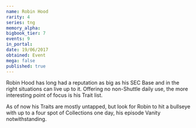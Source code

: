 ```yaml
---
name: Robin Hood
rarity: 4
series: tng
memory_alpha:
bigbook_tier: 7
events: 9
in_portal:
date: 19/06/2017
obtained: Event
mega: false
published: true
---
```


Robin Hood has long had a reputation as big as his SEC Base and in the right situations can live up to it. Offering no non-Shuttle daily use, the more interesting point of focus is his Trait list.

As of now his Traits are mostly untapped, but look for Robin to hit a bullseye with up to a four spot of Collections one day, his episode Vanity notwithstanding.
